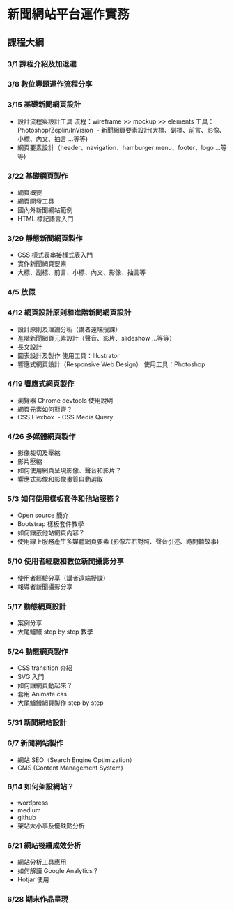 # 新聞網站平台運作實務

## 課程大綱
### 3/1 課程介紹及加退選

### 3/8 數位專題運作流程分享

### 3/15 基礎新聞網頁設計
  - 設計流程與設計工具
    流程：wireframe >> mockup >> elements
    工具：Photoshop/Zeplin/InVision
  - 新聞網頁要素設計(大標、副標、前言、影像、小標、內文、抽言 ...等等)
  - 網頁要素設計（header、navigation、hamburger menu、footer、logo ...等等)
  
### 3/22 基礎網頁製作
  - 網頁概要
  - 網頁開發工具
  - 國內外新聞網站範例
  - HTML 標記語言入門    
  
### 3/29 靜態新聞網頁製作
  - CSS 樣式表串接樣式表入門
  - 實作新聞網頁要素
  - 大標、副標、前言、小標、內文、影像、抽言等 
  
### 4/5 放假
  
### 4/12 網頁設計原則和進階新聞網頁設計
  - 設計原則及理論分析（講者遠端授課）
  - 進階新聞網頁元素設計（聲音、影片、slideshow ...等等）
  - 長文設計
  - 圖表設計及製作
    使用工具：Illustrator
  - 響應式網頁設計（Responsive Web Design）
    使用工具：Photoshop

### 4/19 響應式網頁製作
  - 瀏覽器 Chrome devtools 使用說明
  - 網頁元素如何對齊？
  - CSS Flexbox
  - CSS Media Query
  
### 4/26 多媒體網頁製作
  - 影像裁切及壓縮
  - 影片壓縮
  - 如何使用網頁呈現影像、聲音和影片？
  - 響應式影像和影像畫質自動選取
  
### 5/3 如何使用樣板套件和他站服務？
  - Open source 簡介
  - Bootstrap 樣板套件教學
  - 如何鑲嵌他站網頁內容？
  - 使用線上服務產生多媒體網頁要素 (影像左右對照、聲音引述、時間軸故事)
 
### 5/10 使用者經驗和數位新聞攝影分享
  - 使用者經驗分享（講者遠端授課）
  - 報導者新聞攝影分享
  
### 5/17 動態網頁設計
  - 案例分享
  - 大尾鱸鰻 step by step 教學

### 5/24 動態網頁製作
  - CSS transition 介紹
  - SVG 入門
  - 如何讓網頁動起來？
  - 套用 Animate.css
  - 大尾鱸鰻網頁製作 step by step

### 5/31 新聞網站設計

### 6/7 新聞網站製作
  - 網站 SEO（Search Engine Optimization）
  - CMS (Content Management System)
  
### 6/14 如何架設網站？
  - wordpress
  - medium
  - github
  - 架站大小事及優缺點分析
  
### 6/21 網站後續成效分析
  - 網站分析工具應用
  - 如何解讀 Google Analytics？
  - Hotjar 使用
  
### 6/28 期末作品呈現
